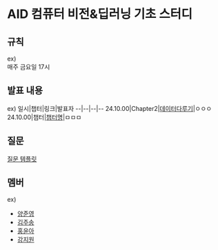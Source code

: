 # AID 컴퓨터 비전&딥러닝 기초 스터디

## 규칙
ex) <br>
매주 금요일 17시

## 발표 내용
ex)
일시|챕터|링크|발표자
--|--|--|--
24.10.00|Chapter2|[데이터다루기](https://velog.io/@wjddmlcks22/CH02-데이터다루기)|ㅇㅇㅇ
24.10.00|챕터|[챕터명](링크)|ㅁㅁㅁ

## 질문
[질문 템플릿](./question/README.md)

## 멤버
ex)
- [양준영](https://github.com/Neibce)
- [김주송](https://github.com/jooiss)
- [홍윤아](https://github.com/YunaHong)
- [강지원](https://github.com/zwo-n)
